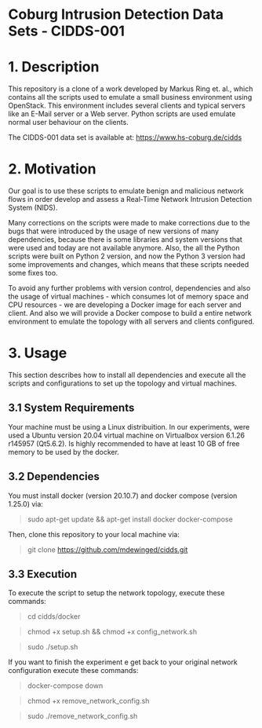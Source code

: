 # Coburg Intrusion Detection Data Sets  - CIDDS-001
# 1. Description
This repository is a clone of a work developed by Markus Ring et. al., which contains all the scripts used to  emulate a small business environment using OpenStack. This environment includes several clients and typical servers like an E-Mail server or a Web server. Python scripts are used emulate normal user behaviour on the clients.

The CIDDS-001 data set is available at: https://www.hs-coburg.de/cidds

# 2. Motivation
Our goal is to use these scripts to emulate benign and malicious network flows in order develop and assess a Real-Time Network Intrusion Detection System (NIDS). 

Many corrections on the scripts were made to make corrections due to the bugs that were introduced by the usage of new versions of many dependencies, because there is some libraries and system versions that were used and today are not available anymore. Also, the all the Python scripts were built on Python 2 version, and now the Python 3 version had some improvements and changes, which means that these scripts needed some fixes too.

To avoid any further problems with version control, dependencies and also the usage of virtual machines - which consumes lot of memory space and CPU resources - we are developing a Docker image for each server and client. And also we will provide a Docker compose to build a entire network environment to emulate the topology with all servers and clients configured.

# 3. Usage
This section describes how to install all dependencies and execute all the scripts and configurations to set up the topology and virtual machines.

## 3.1 System Requirements
Your machine must be using a Linux distribuition. In our experiments, were used a Ubuntu version 20.04 virtual machine on Virtualbox version 6.1.26 r145957 (Qt5.6.2). Is highly recommended to have at least 10 GB of free memory to be used by the docker. 

## 3.2 Dependencies
You must install docker (version 20.10.7) and docker compose (version 1.25.0) via:
> sudo apt-get update && apt-get install docker docker-compose

Then, clone this repository to your local machine via:
> git clone https://github.com/mdewinged/cidds.git

## 3.3 Execution
To execute the script to setup the network topology, execute these commands:
> cd cidds/docker

> chmod +x setup.sh && chmod +x config_network.sh

> sudo ./setup.sh

If you want to finish the experiment e get back to your original network configuration execute these commands:
> docker-compose down

> chmod +x remove_network_config.sh

> sudo ./remove_network_config.sh

 
